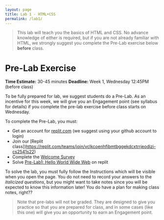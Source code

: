 ```yaml
---
layout: page
title: Lab 1 - HTML+CSS
permalink: /lab1/
---
```


> This lab will teach you the basics of HTML and CSS. No advance knowledge of either is required, but if you are not already familiar with HTML, we strongly suggest you complete the Pre-Lab exercise below **before** class.

# Pre-Lab Exercise

**Time Estimate:** 30-45 minutes 
**Deadline:** Week 1, Wednesday 12:45PM (before class)

To be fully prepared for lab, we suggest students do a Pre-Lab. As an incentive for this week, we will give you an Engagement point (see syllabus for details) if you complete the pre-lab exercise before class starts on Wednesday.

To complete the Pre-Lab, you must:
  - Get an account for [replit.com](https://replit.com) (we suggest using your github account to login)
  - Join our [Replit class])https://replit.com/teams/join/vclkcoenhfibmtbggekdcxtrrjeodizi-cs2541s22) 
  - Complete the [Welcome Survey](https://forms.gle/n8NQLQPSAnJxzogZ6)
  - Solve [Pre-Lab1: Hello World Wide Web](https://replit.com/team/cs2541s22/Pre-Lab1-Hello-World-Wide-Web) on replit

To solve the lab, you must fully follow the Instructions which will be visible when you open the page. You do not need to record your answers to the *italicized questions*, but you might want to take notes since you will be expected to know this information later! You do have a plan for making class notes, right??

> Note that pre-labs will not be graded. They are designed to give you practice so that you are prepared for class, and in some cases (like this one) will give you an opportunity to earn an Engagement point.